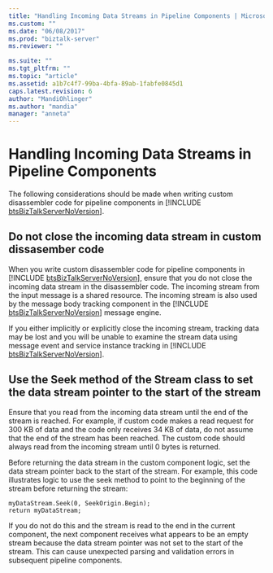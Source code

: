 ```yaml
---
title: "Handling Incoming Data Streams in Pipeline Components | Microsoft Docs"
ms.custom: ""
ms.date: "06/08/2017"
ms.prod: "biztalk-server"
ms.reviewer: ""

ms.suite: ""
ms.tgt_pltfrm: ""
ms.topic: "article"
ms.assetid: a1b7c4f7-99ba-4bfa-89ab-1fabfe0845d1
caps.latest.revision: 6
author: "MandiOhlinger"
ms.author: "mandia"
manager: "anneta"
---
```

# Handling Incoming Data Streams in Pipeline Components
The following considerations should be made when writing custom disassembler code for pipeline components in [!INCLUDE [btsBizTalkServerNoVersion](../includes/btsbiztalkservernoversion-md.md)].  
  
## Do not close the incoming data stream in custom dissasember code  
 When you write custom disassembler code for pipeline components in [!INCLUDE [btsBizTalkServerNoVersion](../includes/btsbiztalkservernoversion-md.md)], ensure that you do not close the incoming data stream in the disassembler code. The incoming stream from the input message is a shared resource. The incoming stream is also used by the message body tracking component in the [!INCLUDE [btsBizTalkServerNoVersion](../includes/btsbiztalkservernoversion-md.md)] message engine.  
  
 If you either implicitly or explicitly close the incoming stream, tracking data may be lost and you will be unable to examine the stream data using message event and service instance tracking in [!INCLUDE [btsBizTalkServerNoVersion](../includes/btsbiztalkservernoversion-md.md)].  
  
## Use the Seek method of the Stream class to set the data stream pointer to the start of the stream  
 Ensure that you read from the incoming data stream until the end of the stream is reached. For example, if custom code makes a read request for 300 KB of data and the code only receives 34 KB of data, do not assume that the end of the stream has been reached. The custom code should always read from the incoming stream until 0 bytes is returned.  
  
 Before returning the data stream in the custom component logic, set the data stream pointer back to the start of the stream. For example, this code illustrates logic to use the seek method to point to the beginning of the stream before returning the stream:  
  
```  
myDataStream.Seek(0, SeekOrigin.Begin);  
return myDataStream;  
```  
  
 If you do not do this and the stream is read to the end in the current component, the next component receives what appears to be an empty stream because the data stream pointer was not set to the start of the stream. This can cause unexpected parsing and validation errors in subsequent pipeline components.